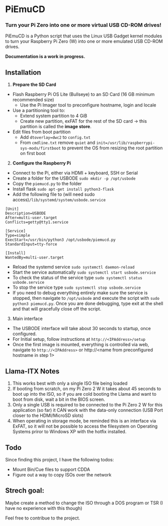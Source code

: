 # PiEmuCD

### Turn your Pi Zero into one or more virtual USB CD-ROM drives!

PiEmuCD is a Python script that uses the Linux USB Gadget kernel modules to turn your Raspberry Pi Zero (W) into one or more emulated USB CD-ROM drives.

**Documentation is a work in progress.**

## Installation

1. **Prepare the SD Card**

-   Flash Raspberry Pi OS Lite (Bullseye) to an SD Card (16 GB minimum recommended size)
    -   Use the Pi Imager tool to preconfigure hostname, login and locale
-   Use a partitioning tool to:
    -   Extend system partition to 4 GiB
    -   Create new partition, exFAT for the rest of the SD card -> this partition is called the **image store**.
-   Edit files from boot partition
    -   Add `dtoverlay=dwc2` to `config.txt`
    -   From `cmdline.txt` remove `quiet` and `init=/usr/lib/raspberrypi-sys-mods/firstboot` to prevent the OS from resizing the root partition on first boot

2. **Configure the Raspberry Pi**

-   Connect to the Pi, either via HDMI + keyboard, SSH or Serial
-   Create a folder for the USBODE `sudo mkdir -p /opt/usbode`
-   Copy the `piemucd.py` to the folder
-   Install flask `sudo apt-get install python3-flask`
-   Add the following file to (will need sudo access)`/lib/systemd/system/usbode.service`
```
[Unit]
Description=USBODE
After=multi-user.target
Conflicts=getty@tty1.service

[Service]
Type=simple
ExecStart=/usr/bin/python3 /opt/usbode/piemucd.py
StandardInput=tty-force

[Install]
WantedBy=multi-user.target
```
-   Reload the systemd service `sudo systemctl daemon-reload`
-   Start the service automatically `sudo systemctl start usbode.service`
-   To check the status of the service type `sudo systemctl status usbode.service`
-   To stop the service type `sudo systemctl stop usbode.service`
-   If you need to debug everything entirely make sure the service is stopped, then navigate to `/opt/usbode` and execute the script with `sudo python3 piemucd.py`. Once you are done debugging, type exit at the shell and that will gracefully close off the script.

3. Main interface

-  The USBODE interface will take about 30 seconds to startup, once configured.
-  For Initial setup, follow instructions at `http://<IPAddress>/setup`
-  Once the first image is mounted, everything is controlled via web, navigate to `http://<IPAddress>` or http://<name from preconfigured hostname in step 1>

## Llama-ITX Notes
1. This works best with only a single ISO file being loaded
2. If booting from scratch, on my Pi Zero 2 W it takes about 45 seconds to boot up into the ISO, so if you are cold booting the Llama and want to boot from disk, wait a bit in the BIOS screen. 
3. Only a single USB is required to be connected to the Pi Zero 2 W for this application (so far) it CAN work with the data-only connection (USB Port closer to the HDMI/MicroSD slots)
4. When operating in storage mode, be reminded this is an interface via ExFAT, so it will not be possible to access the filesystem on Operating Systems priror to Windows XP with the hotfix installed.


## Todo
Since finding this project, I have the following todos:
- Mount Bin/Cue files to support CDDA 
- Figure out a way to copy ISOs over the network

## Strech goal:
Maybe create a method to change the ISO through a DOS program or TSR (I have no experience with this though)

Feel free to contribue to the project.